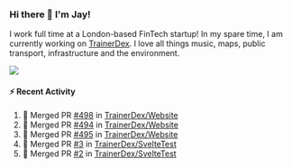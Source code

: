 ### Hi there 👋 I'm Jay!
I work full time at a London-based FinTech startup! In my spare time, I am currently working on [TrainerDex](https://www.github.com/TrainerDex). I love all things music, maps, public transport, infrastructure and the environment.

[<img src="https://github-readme-stats.vercel.app/api/wakatime?username=TurnrDev&layout=compact&custom_title=Last 7 Days Language Breakdown" />](https://wakatime.com/@TurnrDev)  

#### :zap: Recent Activity
<!--START_SECTION:activity-->
1. 🎉 Merged PR [#498](https://github.com/TrainerDex/Website/pull/498) in [TrainerDex/Website](https://github.com/TrainerDex/Website)
2. 🎉 Merged PR [#494](https://github.com/TrainerDex/Website/pull/494) in [TrainerDex/Website](https://github.com/TrainerDex/Website)
3. 🎉 Merged PR [#495](https://github.com/TrainerDex/Website/pull/495) in [TrainerDex/Website](https://github.com/TrainerDex/Website)
4. 🎉 Merged PR [#3](https://github.com/TrainerDex/SvelteTest/pull/3) in [TrainerDex/SvelteTest](https://github.com/TrainerDex/SvelteTest)
5. 🎉 Merged PR [#2](https://github.com/TrainerDex/SvelteTest/pull/2) in [TrainerDex/SvelteTest](https://github.com/TrainerDex/SvelteTest)
<!--END_SECTION:activity-->
